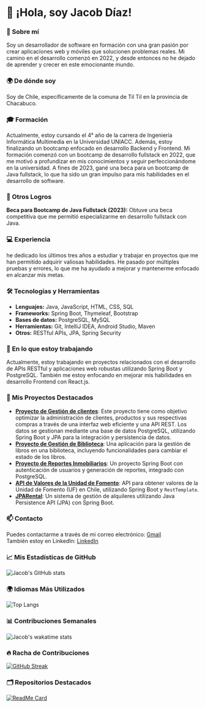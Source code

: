 # 👋 ¡Hola, soy Jacob Díaz!

### 🚀 Sobre mí
Soy un desarrollador de software en formación con una gran pasión por crear aplicaciones web y móviles que solucionen problemas reales. Mi camino en el desarrollo comenzó en 2022, y desde entonces no he dejado de aprender y crecer en este emocionante mundo.

### 🌍 De dónde soy
Soy de Chile, específicamente de la comuna de Til Til en la provincia de Chacabuco.

### 🎓 Formación
Actualmente, estoy cursando el 4° año de la carrera de Ingeniería Informática Multimedia en la Universidad UNIACC. Además, estoy finalizando un bootcamp enfocado en desarrollo Backend y Frontend. Mi formación comenzó con un bootcamp de desarrollo fullstack en 2022, que me motivó a profundizar en mis conocimientos y seguir perfeccionándome en la universidad. A fines de 2023, gané una beca para un bootcamp de Java fullstack, lo que ha sido un gran impulso para mis habilidades en el desarrollo de software.

### 🎉 Otros Logros
**Beca para Bootcamp de Java Fullstack (2023):** Obtuve una beca competitiva que me permitió especializarme en desarrollo fullstack con Java.

### 💻 Experiencia
he dedicado los últimos tres años a estudiar y trabajar en proyectos que me han permitido adquirir valiosas habilidades. He pasado por múltiples pruebas y errores, lo que me ha ayudado a mejorar y mantenerme enfocado en alcanzar mis metas.

### 🛠️ Tecnologías y Herramientas
- **Lenguajes:** Java, JavaScript, HTML, CSS, SQL
- **Frameworks:** Spring Boot, Thymeleaf, Bootstrap
- **Bases de datos:** PostgreSQL, MySQL
- **Herramientas:** Git, IntelliJ IDEA, Android Studio, Maven
- **Otros:** RESTful APIs, JPA, Spring Security

### 🌱 En lo que estoy trabajando
Actualmente, estoy trabajando en proyectos relacionados con el desarrollo de APIs RESTful y aplicaciones web robustas utilizando Spring Boot y PostgreSQL. También me estoy enfocando en mejorar mis habilidades en desarrollo Frontend con React.js.

### 🔗 Mis Proyectos Destacados
- **[Proyecto de Gestión de clientes](https://github.com/JacobDiazN/ProyectoVentasVimedia)**: Este proyecto tiene como objetivo optimizar la administración de clientes, productos y sus respectivas compras a través de una interfaz web eficiente y una API REST. Los datos se gestionan mediante una base de datos PostgreSQL, utilizando Spring Boot y JPA para la integración y persistencia de datos.
- **[Proyecto de Gestión de Biblioteca](https://github.com/tu-usuario/proyecto-gestion-biblioteca)**: Una aplicación para la gestión de libros en una biblioteca, incluyendo funcionalidades para cambiar el estado de los libros.
- **[Proyecto de Reportes Inmobiliarios](https://github.com/tu-usuario/reportes_inmobiliaria)**: Un proyecto Spring Boot con autenticación de usuarios y generación de reportes, integrado con PostgreSQL.
- **[API de Valores de la Unidad de Fomento](https://github.com/tu-usuario/api-uf)**: API para obtener valores de la Unidad de Fomento (UF) en Chile, utilizando Spring Boot y `RestTemplate`.
- **[JPARental](https://github.com/JacobDiazN/JPARental)**: Un sistema de gestión de alquileres utilizando Java Persistence API (JPA) con Spring Boot.

### 📫 Contacto
Puedes contactarme a través de mi correo electrónico: [Gmail](mailto:contactovimedia@gmail.com)  
También estoy en LinkedIn: [LinkedIn](https://www.linkedin.com/in/jacob-diaz-navarro-b37233158/)

### 📈 Mis Estadísticas de GitHub
![Jacob's GitHub stats](https://github-readme-stats.vercel.app/api?username=JacobDiazN&show_icons=true&theme=radical)

### 🌍 Idiomas Más Utilizados
![Top Langs](https://github-readme-stats.vercel.app/api/top-langs/?username=JacobDiazN&layout=compact&theme=radical)

### 📊 Contribuciones Semanales
![Jacob's wakatime stats](https://github-readme-stats.vercel.app/api/wakatime?username=JacobDiazN&layout=compact&theme=radical)

### 🔥 Racha de Contribuciones
[![GitHub Streak](https://github-readme-streak-stats.herokuapp.com/?user=JacobDiazN&theme=radical)](https://git.io/streak-stats)

### 🗂️ Repositorios Destacados
[![ReadMe Card](https://github-readme-stats.vercel.app/api/pin/?username=JacobDiazN&repo=JPARental&theme=radical)](https://github.com/JacobDiazN/JPARental)








